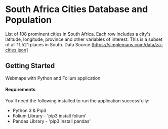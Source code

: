 # South Africa Cities Database and Population
List of 108 prominent cities in South Africa. Each row includes a city's latitude, longitude, province and other variables of interest. This is a subset of all 11,521 places in South.
Data Source:[https://simplemaps.com/data/za-cities.json]

## Getting Started

Webmaps with Python and Folium application


#### Requirements

You'll need the following installed to run the application successfully:
* Python 3 & Pip3
* Folium Library - 'pip3 install folium'
* Pandas Library - 'pip3 install pandas'
